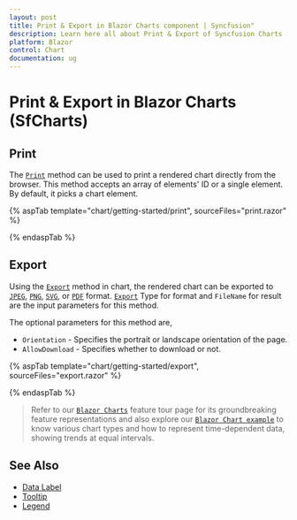 ```yaml
---
layout: post
title: Print & Export in Blazor Charts component | Syncfusion"
description: Learn here all about Print & Export of Syncfusion Charts (SfCharts) component and more.
platform: Blazor
control: Chart
documentation: ug
---
```


# Print & Export in Blazor Charts (SfCharts)

## Print

The [`Print`](https://help.syncfusion.com/cr/blazor/Syncfusion.Blazor.Charts.SfChart.html#Syncfusion_Blazor_Charts_SfChart_Print) method can be used to print a rendered chart directly from the browser. This method accepts an array of elements' ID or a single element. By default, it picks a chart element.

{% aspTab template="chart/getting-started/print", sourceFiles="print.razor" %}

{% endaspTab %}

## Export

Using the [`Export`](https://help.syncfusion.com/cr/blazor/Syncfusion.Blazor.Charts.SfChart.html#Syncfusion_Blazor_Charts_SfChart_Export_Syncfusion_Blazor_Charts_ExportType_System_String_System_Nullable_Syncfusion_PdfExport_PdfPageOrientation__System_Boolean_) method in chart, the rendered chart can be exported to [`JPEG`](https://help.syncfusion.com/cr/blazor/Syncfusion.Blazor.Charts.ExportType.html#Syncfusion_Blazor_Charts_ExportType_JPEG), [`PNG`](https://help.syncfusion.com/cr/blazor/Syncfusion.Blazor.Charts.ExportType.html#Syncfusion_Blazor_Charts_ExportType_PNG), [`SVG`](https://help.syncfusion.com/cr/blazor/Syncfusion.Blazor.Charts.ExportType.html#Syncfusion_Blazor_Charts_ExportType_SVG), or [`PDF`](https://help.syncfusion.com/cr/blazor/Syncfusion.Blazor.Charts.ExportType.html#Syncfusion_Blazor_Charts_ExportType_PDF) format. [`Export`](https://help.syncfusion.com/cr/blazor/Syncfusion.Blazor.Charts.ExportType.html) Type for format and `FileName` for result are the input parameters for this method.

The optional parameters for this method are,
* `Orientation` - Specifies the portrait or landscape orientation of the page.
* `AllowDownload` - Specifies whether to download or not.

{% aspTab template="chart/getting-started/export", sourceFiles="export.razor" %}

{% endaspTab %}

> Refer to our [`Blazor Charts`](https://www.syncfusion.com/blazor-components/blazor-charts) feature tour page for its groundbreaking feature representations and also explore our [`Blazor Chart example`](https://blazor.syncfusion.com/demos/chart/line?theme=bootstrap4) to know various chart types and how to represent time-dependent data, showing trends at equal intervals.

## See Also

* [Data Label](./data-labels)
* [Tooltip](./tool-tip)
* [Legend](./legend)